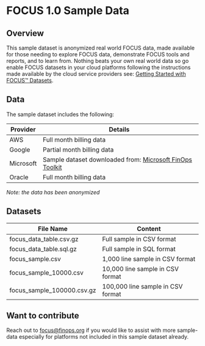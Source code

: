 # FOCUS 1.0 Sample Data 

## Overview

This sample dataset is anonymized real world FOCUS data, made available for those needing to explore FOCUS data, demonstrate FOCUS tools and reports, and to learn from. Nothing beats your own real world data so go enable FOCUS datasets in your cloud platforms following the instructions made available by the cloud service providers see: [Getting Started with FOCUS™ Datasets](https://focus.finops.org/get-started/).

## Data

The sample dataset includes the following:

| Provider | Details |
|----------|---------|
| AWS | Full month billing data |
| Google | Partial month billing data |
| Microsoft | Sample dataset downloaded from: [Microsoft FinOps Toolkit](https://microsoft.github.io/finops-toolkit/) |
| Oracle | Full month billing data |

_Note: the data has been anonymized_

## Datasets

| File Name | Content |
|-----------|---------|
| focus_data_table.csv.gz    | Full sample in CSV format |
| focus_data_table.sql.gz    | Full sample in SQL format |
| focus_sample.csv           | 1,000 line sample in CSV format |
| focus_sample_10000.csv     | 10,000 line sample in CSV format |
| focus_sample_100000.csv.gz | 100,000 line sample in CSV format |


## Want to contribute

Reach out to [focus@finops.org](mailto:focus@finops.org) if you would like to assist with more sample-data especially for platforms not included in this sample dataset already.


